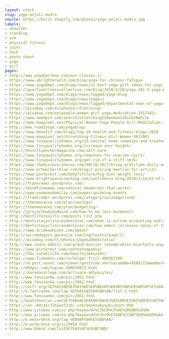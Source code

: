 ```yaml
---
layout: stock
slug: yoga-anjali-mudra
source: https://burst.shopify.com/photos/yoga-anjali-mudra.jpg
labels:
- shoulder
- standing
- arm
- physical fitness
- joint
- neck
- photo shoot
- yoga
- girl
pages:
- http://www.yogabarrenw.com/our-classes-1/
- https://www.abrighterwild.com/blog/yoga-for-chronic-fatigue
- https://www.yogadept.com/blogs/news/21-best-yoga-gift-ideas-for-yogi-your-life
- https://quartzwellnesscollective.com/blog/2018/3/20/yoga-101-5-yoga-poses-for-beginners
- https://www.yogadept.com/blogs/news/tagged/yoga-blog
- https://www.yogadept.com/blogs/news?page=2
- https://www.yogadept.com/blogs/news/tagged/departmental-news-of-yoga
- https://pixabay.com/en/photos/stretching/
- https://pixabay.com/en/people-woman-girl-yoga-meditation-2557542/
- https://www.needpix.com/search/stretching%20woman%20in%20white
- https://www.maxpixel.net/Physical-Woman-Yoga-People-Girl-Meditation-2557542
- http://www.road2yoga.com/yogablog/
- https://www.dexafit.com/blog2/top-20-health-and-fitness-blogs-2018
- https://www.maxpixel.net/Stretching-Fitness-Girl-Women-3013001
- https://www.tinyqualityhomes.org/13-natural-home-remedies-and-treatments-for-fibromyalgia-pain-relief/
- https://www.tinyqualityhomes.org/increase-your-height/
- http://theinfluenchermagazine.com/self-care
- https://www.tinyqualityhomes.org/remedies-for-ovarian-cysts/
- https://www.tinyqualityhomes.org/get-rid-of-a-stiff-neck/
- https://www.thediscoveryhouse.com/09/18/2017/bring-gratitude-daily-addiction-recovery/
- https://www.artworkarchive.com/blog/7-pricing-mantras-for-artists
- https://www.pinterest.com/bodyfitstore/hcg-diet-weight-loss/
- https://www.brightspacecoaching.com/confidence-blog/2018/3/14/15-of-my-favorite-30-day-challenges
- https://frankramer.wordpress.com/
- https://mindfulmomma.com/natural-deodorant-that-works/
- https://www.youmeandemilio.com/pages/upcoming-events
- https://frankramer.wordpress.com/category/uncategorized/
- https://thenewsavvy.com/plan/savings/
- https://thenewsavvy.com/plan/budgeting/
- https://projectbodyandmind.com/how-to-be-less-hormonal/
- http://bestliferesults.com/posts_list.php
- http://dentistasyclinicasdentales.com/what-is-online-accounting-and-who-pays-for-it/
- http://dentistasyclinicasdentales.com/how-odour-increases-sales-of-food-products/
- https://www.brideswhozen.com/about/
- http://succeedagain.gbceniza.com/tag/toxins/page/2/
- https://pixabay.com/nl/photos/yoga%20meditatie/
- http://www.coach-addict.com/grand-dossier-innombrables-bienfaits-yoga-sante/
- https://www.pinterest.com/santoshzapadia/
- https://50s-sutekilife.com/health/nekoze01/
- https://www.linkedin.com/in/holger-fritz-488367109
- https://m.post.naver.com/viewer/postView.nhn?volumeNo=9188171&memberNo=17823560
- http://699pic.com/tupian-500878072.html
- https://karadacollege.com/activate-adipocytes/
- http://www.fanxianke.com/pic/2952.html
- http://www.fanxianke.com/pic/2962.html
- http://cvcfr.org/%E3%81%9D%E3%81%AE%E8%B6%85%E6%B5%B8%E9%80%8F%E5%8A%9B%E3%81%AF%E3%80%81%E7%9A%AE%E8%86%9A%E3%81%AB%E9%85%B8%E7%B4%A0%E3%82%92%E6%8D%95%E3%81%BE%E3%81%88%E3%82%8B%E3%81%AE%E3%81%AB%E5%BD%B9%E7%AB%8B/
- http://m.fanxianke.com/tag-%E5%81%A5%E8%BA%AB/list-5.html
- http://www.fanxianke.com/pic/2961.html
- http://boatsthatrun.com/%E7%9A%AE%E8%86%9A%E3%81%8B%E3%82%89%E5%A7%8B%E3%81%BE%E3%81%A3%E3%81%A6%E3%81%84%E3%81%A6/
- https://xn--m9jq5c725ywuf225c.com/kenkoubyouki/post-498
- http://www.yitubao.com/so.php?keyword=%C3%C0%C5%AE%CB%AB%CA%D6
- http://www.yitubao.com/so.php?keyword=%C3%C0%C5%AE%C1%B7%E8%A4%D9%A4
- http://m.enterdesk.org/tag-%E8%BF%90%E5%8A%A8/
- http://m.enterdesk.org/sc/9450.html
- http://www.8desk.com/list%E7%91%9C%E4%BC%BD/
---
```

